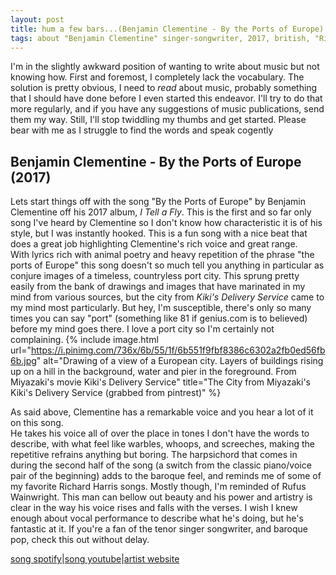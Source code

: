 ```yaml
---
layout: post
title: hum a few bars...(Benjamin Clementine - By the Ports of Europe)
tags: about "Benjamin Clementine" singer-songwriter, 2017, british, "Richard Harris", "Rufus Wainwright"
---
```


I'm in the slightly awkward position of wanting to write about music but not knowing how.  First and foremost, I completely lack the vocabulary.  The solution is pretty obvious, I need to *read* about music, probably something that I should have done before I even started this endeavor.  I'll try to do that more regularly, and if you have any suggestions of music publications, send them my way.
Still, I'll stop twiddling my thumbs and get started.  Please bear with me as I struggle to find the words and speak cogently

## Benjamin Clementine - By the Ports of Europe (2017)
Lets start things off with the song "By the Ports of Europe" by Benjamin Clementine off his 2017 album, *I Tell a Fly*.  This is the first and so far only song I've heard by Clementine so I don't know how characteristic it is of his style, but I was instantly hooked.
This is a fun song with a nice beat that does a great job highlighting Clementine's rich voice and great range.  
With lyrics rich with animal poetry and heavy repetition of the phrase "the ports of Europe" this song doesn't so much tell you anything in particular as conjure images of a timeless, countryless port city.  This sprung pretty easily from the bank of drawings and images that have marinated in my mind from various sources, but the city from *Kiki's Delivery Service* came to my mind most particularly.  But hey, I'm susceptible, there's only so many times you can say "port" (something like 81 if genius.com is to believed) before my mind goes there.  I love a port city so I'm certainly not complaining.
{% include image.html url="https://i.pinimg.com/736x/6b/55/1f/6b551f9fbf8386c6302a2fb0ed56fb6b.jpg" alt="Drawing of a view of a European city.  Layers of buildings rising up on a hill in the background, water and pier in the foreground.  From Miyazaki's movie Kiki's Delivery Service" title="The City from Miyazaki's Kiki's Delivery Service (grabbed from pintrest)" %}

As said above, Clementine has a remarkable voice and you hear a lot of it on this song.  
He takes his voice all of over the place in tones I don't have the words to describe, with what feel like warbles, whoops, and screeches, making the repetitive refrains anything but boring. The harpsichord that comes in during the second half of the song (a switch from the classic piano/voice pair of the beginning) adds to the baroque feel, and reminds me of some of my favorite Richard Harris songs.  Mostly though, I'm reminded of Rufus Wainwright.
This man can bellow out beauty and his power and artistry is clear in the way his voice rises and falls with the verses.  I wish I knew enough about vocal performance to describe what he's doing, but he's fantastic at it.  If you're a fan of the tenor singer songwriter, and baroque pop, check this out without delay. 

[song spotify](https://open.spotify.com/track/411Qs2xke6fy5vk9432eQU?si=e28c9bfba6114ec)|[song youtube](https://open.spotify.com/track/411Qs2xke6fy5vk9432eQU?si=e28c9bfba6114ec7)|[artist website](https://www.benjaminclementine.com/)
